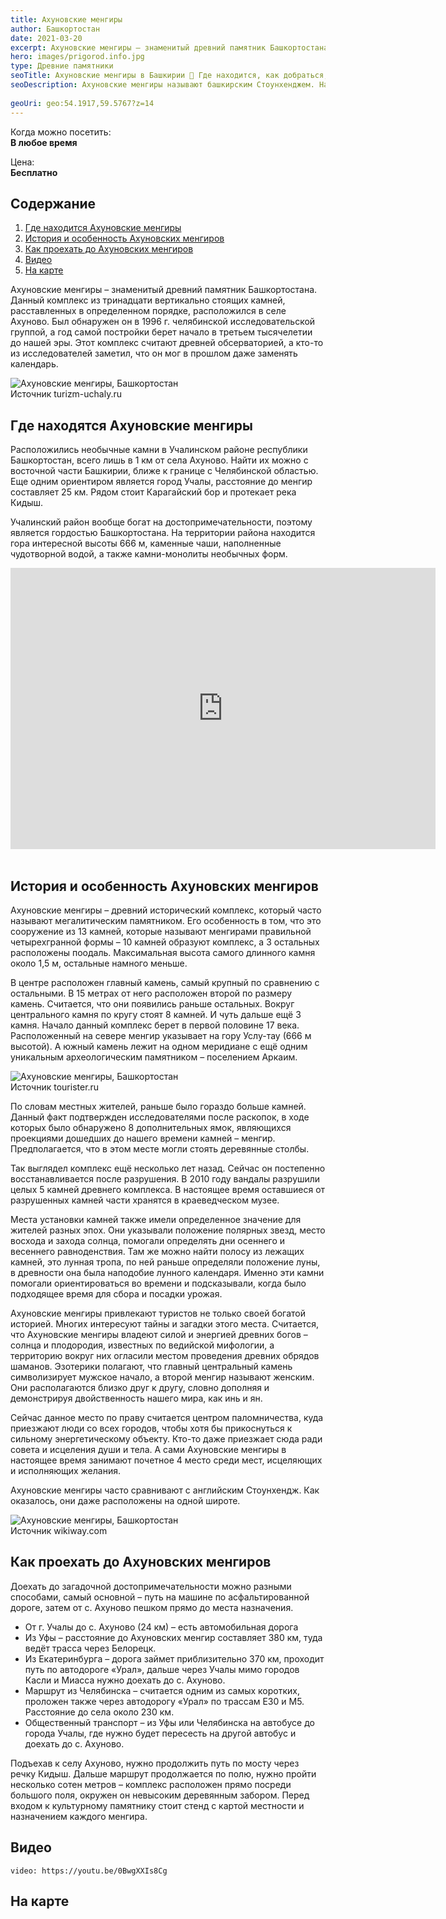 ```yaml
---
title: Ахуновские менгиры
author: Башкортостан
date: 2021-03-20
excerpt: Ахуновские менгиры – знаменитый древний памятник Башкортостана.
hero: images/prigorod.info.jpg
type: Древние памятники
seoTitle: Ахуновские менгиры в Башкирии 🗿 Где находится, как добраться, фото, видео
seoDescription: Ахуновские менгиры называют башкирским Стоунхенджем. На сайте We-Travel.Today вы узнаете как добраться до Ахуновских менгир, примечательные факты о загадочном месте и качественные фото и видео.
 
geoUri: geo:54.1917,59.5767?z=14
---
```


Когда можно посетить:  
**В любое время**

Цена:  
**Бесплатно**


## Содержание

1. [Где находится Ахуновские менгиры](#где-находится-ахуновские-менгиры)
2. [История и особенность Ахуновских менгиров](#история-и-особенность-ахуновских-менгиров)
3. [Как проехать до Ахуновских менгиров](#как-проехать-до-ахуновских-менгиров)
9. [Видео](#видео)
10. [На карте](#на-карте)



Ахуновские менгиры – знаменитый древний памятник Башкортостана. Данный комплекс из тринадцати вертикально стоящих камней, расставленных в определенном порядке, расположился в селе Ахуново. Был обнаружен он в 1996 г. челябинской исследовательской группой, а год самой постройки берет начало в третьем тысячелетии до нашей эры. Этот комплекс считают древней обсерваторией, а кто-то из исследователей заметил, что он мог в прошлом даже заменять календарь.

<div class="Image__Small">
   <Image src="images/turizm-uchaly.ru.jpeg" alt="Ахуновские менгиры, Башкортостан"/>
   <figcaption>Источник turizm-uchaly.ru</figcaption>
</div>

## Где находятся Ахуновские менгиры

Расположились необычные камни в Учалинском районе республики Башкортостан, всего лишь в 1 км от села Ахуново. Найти их можно с восточной части Башкирии, ближе к границе с Челябинской областью. Еще одним ориентиром является город Учалы, расстояние до менгир составляет 25 км. Рядом стоит Карагайский бор и протекает река Кидыш.

Учалинский район вообще богат на достопримечательности, поэтому является гордостью Башкортостана. На территории района находится гора интересной высоты 666 м, каменные чаши, наполненные чудотворной водой, а также камни-монолиты необычных форм.

<iframe src="https://www.google.com/maps/embed?pb=!4v1616227201164!6m8!1m7!1sCAoSLEFGMVFpcE5KRVZfR3ZYSjdBUTJzcXRkTnRsRlZPVURac0pBVG5jZlpVVjFS!2m2!1d54.19164710388114!2d59.57653009627757!3f38.62549336500143!4f-14.087823867557944!5f0.5970117501821992" width="680" height="450" style="border:0;" allowfullscreen="" loading="lazy"></iframe>
<br></br>


## История и особенность Ахуновских менгиров

Ахуновские менгиры – древний исторический комплекс, который часто называют мегалитическим памятником. Его особенность в том, что это сооружение из 13 камней, которые называют менгирами правильной четырехгранной формы – 10 камней образуют комплекс, а 3 остальных расположены поодаль. Максимальная высота самого длинного камня около 1,5 м, остальные намного меньше.

В центре расположен главный камень, самый крупный по сравнению с остальными. В 15 метрах от него расположен второй по размеру камень. Считается, что они появились раньше остальных. Вокруг центрального камня по кругу стоят 8 камней. И чуть дальше ещё 3 камня. Начало данный комплекс берет в первой половине 17 века. Расположенный на севере менгир указывает на гору Услу-тау (666 м высотой). А южный камень лежит на одном меридиане с ещё одним уникальным археологическим памятником – поселением Аркаим.

<div class="Image__Small">
   <Image src="images/tourister.ru.jpg" alt="Ахуновские менгиры, Башкортостан"/>
   <figcaption>Источник tourister.ru</figcaption>
</div>

По словам местных жителей, раньше было гораздо больше камней. Данный факт подтвержден исследователями после раскопок, в ходе которых было обнаружено 8 дополнительных ямок, являющихся проекциями дошедших до нашего времени камней – менгир. Предполагается, что в этом месте могли стоять деревянные столбы.

Так выглядел комплекс ещё несколько лет назад. Сейчас он постепенно восстанавливается после разрушения. В 2010 году вандалы разрушили целых 5 камней древнего комплекса. В настоящее время оставшиеся от разрушенных камней части хранятся в краеведческом музее.

Места установки камней также имели определенное значение для жителей разных эпох. Они указывали положение полярных звезд, место восхода и захода солнца, помогали определять дни осеннего и весеннего равноденствия. Там же можно найти полосу из лежащих камней, это лунная тропа, по ней раньше определяли положение луны, в древности она была наподобие лунного календаря. Именно эти камни помогали ориентироваться во времени и подсказывали, когда было подходящее время для сбора и посадки урожая.

Ахуновские менгиры привлекают туристов не только своей богатой историей. Многих интересуют тайны и загадки этого места. Считается, что Ахуновские менгиры владеют силой и энергией древних богов – солнца и плодородия, известных по ведийской мифологии, а территорию вокруг них огласили местом проведения древних обрядов шаманов. Эзотерики полагают, что главный центральный камень символизирует мужское начало, а второй менгир называют женским. Они располагаются близко друг к другу, словно дополняя и демонстрируя двойственность нашего мира, как инь и ян.

Сейчас данное место по праву считается центром паломничества, куда приезжают люди со всех городов, чтобы хотя бы прикоснуться к сильному энергетическому объекту. Кто-то даже приезжает сюда ради совета и исцеления души и тела. А сами Ахуновские менгиры в настоящее время занимают почетное 4 место среди мест, исцеляющих и исполняющих желания.

Ахуновские менгиры часто сравнивают с английским Стоунхендж. Как оказалось, они даже расположены на одной широте. 

<div class="Image__Small">
   <Image src="images/wikiway.com.jpeg" alt="Ахуновские менгиры, Башкортостан"/>
   <figcaption>Источник wikiway.com</figcaption>
</div>


## Как проехать до Ахуновских менгиров

Доехать до загадочной достопримечательности можно разными способами, самый основной – путь на машине по асфальтированной дороге, затем от с. Ахуново пешком прямо до места назначения.
- От г. Учалы до с. Ахуново (24 км) – есть автомобильная дорога
- Из Уфы – расстояние до Ахуновских менгир составляет 380 км, туда ведёт трасса через Белорецк.
- Из Екатеринбурга – дорога займет приблизительно 370 км, проходит путь по автодороге «Урал», дальше через Учалы мимо городов Касли и Миасса нужно доехать до с. Ахуново.
- Маршрут из Челябинска – считается одним из самых коротких, проложен также через автодорогу «Урал» по трассам E30 и M5. Расстояние до села около 230 км.
- Общественный транспорт – из Уфы или Челябинска на автобусе до города Учалы, где нужно будет пересесть на другой автобус и доехать до с. Ахуново.



Подъехав к селу Ахуново, нужно продолжить путь по мосту через речку Кидыш. Дальше маршрут продолжается по полю, нужно пройти несколько сотен метров – комплекс расположен прямо посреди большого поля, окружен он невысоким деревянным забором. Перед входом к культурному памятнику стоит стенд с картой местности и назначением каждого менгира.



## Видео
`video: https://youtu.be/0BwgXXIs8Cg`  
  

## На карте




